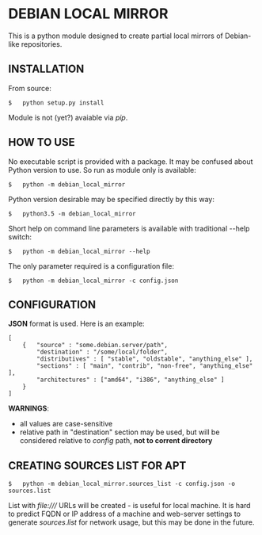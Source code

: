 # DEBIAN LOCAL MIRROR

This is a python module designed to create partial local mirrors of Debian-like repositories.

## INSTALLATION
From source:

    $   python setup.py install

Module is not (yet?) avaiable via *pip*.

## HOW TO USE
No executable script is provided with a package. It may be confused about Python version to use. So run as module only is available:

    $   python -m debian_local_mirror

Python version desirable may be specified directly by this way:

    $   python3.5 -m debian_local_mirror

Short help on command line parameters is available with traditional --help switch: 

    $   python -m debian_local_mirror --help

The only parameter required is a configuration file:

    $   python -m debian_local_mirror -c config.json


## CONFIGURATION

**JSON** format is used. Here is an example:
```
[
    {   "source" : "some.debian.server/path",
        "destination" : "/some/local/folder",
        "distributives" : [ "stable", "oldstable", "anything_else" ],
        "sections" : [ "main", "contrib", "non-free", "anything_else" ],
        "architectures" : ["amd64", "i386", "anything_else" ]
    }
]
```
**WARNINGS**: 
- all values are case-sensitive
- relative path in "destination" section may be used, but will be considered relative to *config* path, **not to corrent directory**

## CREATING SOURCES LIST FOR APT

    $   python -m debian_local_mirror.sources_list -c config.json -o sources.list

List with *file:///* URLs will be created - is useful for local machine.
It is hard to predict FQDN or IP address of a machine and web-server settings to generate *sources.list* for network usage, but this may be done in the future.
